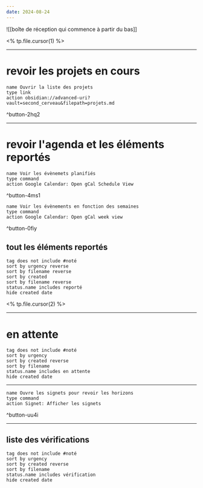 ```yaml
---
date: 2024-08-24
---
```


![[boîte de réception qui commence à partir du bas]]





<% tp.file.cursor(1) %>
___
# revoir les projets en cours
 ```button
name Ouvrir la liste des projets
type link
action obsidian://advanced-uri?vault=second_cerveau&filepath=projets.md
```
^button-2hq2
___
# revoir l'agenda et les éléments reportés

```button
name Voir les évènemets planifiés
type command
action Google Calendar: Open gCal Schedule View
```
^button-4ms1
```button
name Voir les évènements en fonction des semaines
type command
action Google Calendar: Open gCal week view
```
^button-0fiy
## tout les éléments reportés
```tasks
tag does not include #noté 
sort by urgency reverse
sort by filename reverse
sort by created 
sort by filename reverse
status.name includes reporté
hide created date
```



<% tp.file.cursor(2) %>
___
# en attente
```tasks
tag does not include #noté 
sort by urgency 
sort by created reverse
sort by filename 
status.name includes en attente
hide created date
```
___
```button
name Ouvre les signets pour revoir les horizons
type command
action Signet: Afficher les signets
```
^button-uu4i
___
## liste des vérifications
```tasks
tag does not include #noté 
sort by urgency 
sort by created reverse
sort by filename 
status.name includes vérification
hide created date
```
